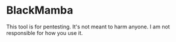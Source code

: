 # BlackMamba
This tool is for pentesting. It's not meant to harm anyone. I am not responsible for how you use it.
